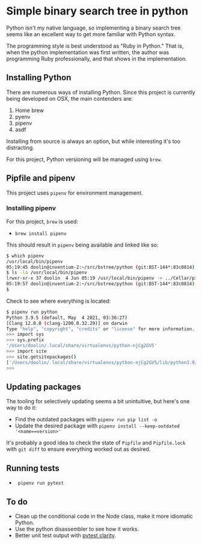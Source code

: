 # Simple binary search tree in python

Python isn't my native language, so implementing a binary search tree seems like an excellent way to get more familiar with Python syntax.

The programming style is best understood as "Ruby in Python." That is, when the python implementation was first written, the author was programming Ruby professionally, and that shows in the implementation.

## Installing Python

There are numerous ways of installing Python. Since this project is currently being developed on OSX, the main contenders are:

1. Home brew
2. pyenv
3. pipenv
4. asdf

Installing from source is always an option, but while interesting it's too distracting.

For this project, Python versioning will be managed using `brew`.

## Pipfile and pipenv

This project uses `pipenv` for environment management.

### Installing pipenv

For this project, `brew` is used:

- `brew install pipenv`

This should result in `pipenv` being available and linked like so:

```sh
$ which pipenv
/usr/local/bin/pipenv
05:19:45 doolin@inventium-2:~/src/bstree/python (git:BST-144*:83c0814)  ruby-2.7.2
$ ls -la /usr/local/bin/pipenv
lrwxr-xr-x 37 doolin  4 Jun 05:19 /usr/local/bin/pipenv -> ../Cellar/pipenv/2021.5.29/bin/pipenv
05:19:57 doolin@inventium-2:~/src/bstree/python (git:BST-144*:83c0814)  ruby-2.7.2
$
```

Check to see where everything is located:

```sh
$ pipenv run python
Python 3.9.5 (default, May  4 2021, 03:36:27)
[Clang 12.0.0 (clang-1200.0.32.29)] on darwin
Type "help", "copyright", "credits" or "license" for more information.
>>> import sys
>>> sys.prefix
'/Users/doolin/.local/share/virtualenvs/python-njCg2GV5'
>>> import site
>>> site.getsitepackages()
['/Users/doolin/.local/share/virtualenvs/python-njCg2GV5/lib/python3.9/site-packages']
>>>
```

## Updating packages

The tooling for selectively updating seems a bit unintuitive, but here's one way to do it:

- Find the outdated packages with `pipenv run pip list -o`
- Update the desired package with `pipenv install --keep-outdated '<name==version>'`

It's probably a good idea to check the state of `Pipfile` and `Pipfile.lock` with `git diff` to ensure everything worked out as desired.

## Running tests

- ` pipenv run pytest`

## To do

- Clean up the conditional code in the Node class, make it more
  idiomatic Python.
- Use the python disassembler to see how it works.
- Better unit test output with [pytest
  clarity](https://darrenburns.net/posts/pytest-clarity-notes/).
